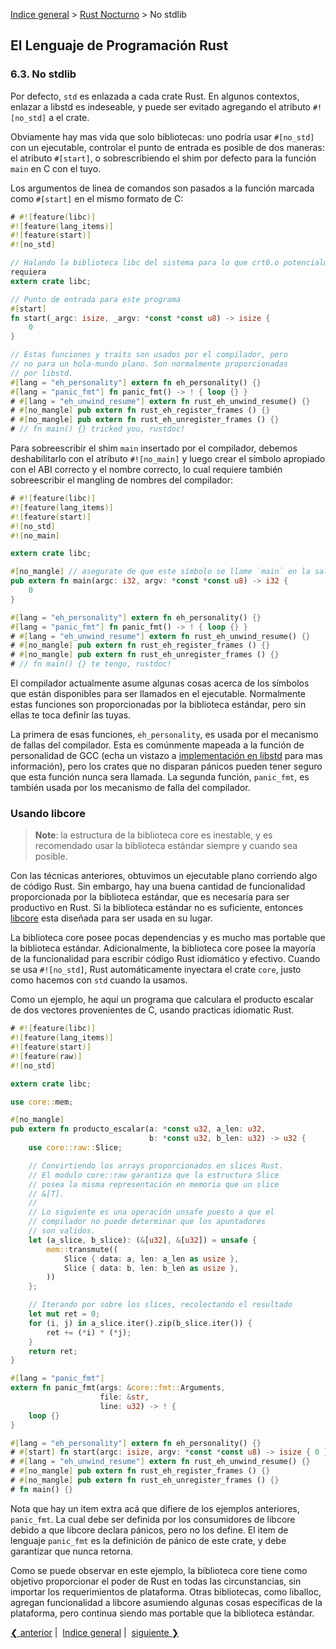 [Indice general](_index.md) > [Rust Nocturno](ch06-00-nightly-rust.md) >
No stdlib

## El Lenguaje de Programación Rust

### 6.3. No stdlib

Por defecto, `std` es enlazada a cada crate Rust. En algunos contextos, enlazar
a libstd es indeseable, y puede ser evitado agregando el atributo `#![no_std]` a
el crate.

Obviamente hay mas vida que solo bibliotecas: uno podría usar `#[no_std]` con un
ejecutable, controlar el punto de entrada es posible de dos maneras: el atributo
`#[start]`, o sobrescribiendo el shim por defecto para la función `main` en C
con el tuyo.

Los argumentos de linea de comandos son pasados a la función marcada como
`#[start]` en el mismo formato de C:

```rust
# #![feature(libc)]
#![feature(lang_items)]
#![feature(start)]
#![no_std]

// Halando la biblioteca libc del sistema para lo que crt0.o potencialmente
requiera
extern crate libc;

// Punto de entrada para este programa
#[start]
fn start(_argc: isize, _argv: *const *const u8) -> isize {
    0
}

// Estas funciones y traits son usados por el compilador, pero
// no para un hola-mundo plano. Son normalmente proporcionadas
// por libstd.
#[lang = "eh_personality"] extern fn eh_personality() {}
#[lang = "panic_fmt"] fn panic_fmt() -> ! { loop {} }
# #[lang = "eh_unwind_resume"] extern fn rust_eh_unwind_resume() {}
# #[no_mangle] pub extern fn rust_eh_register_frames () {}
# #[no_mangle] pub extern fn rust_eh_unregister_frames () {}
# // fn main() {} tricked you, rustdoc!
```

Para sobreescribir el shim `main` insertado por el compilador, debemos
deshabilitarlo con el atributo `#![no_main]` y luego crear el símbolo apropiado
con el ABI correcto y el nombre correcto, lo cual requiere también sobreescribir
el mangling de nombres del compilador:

```rust
# #![feature(libc)]
#![feature(lang_items)]
#![feature(start)]
#![no_std]
#![no_main]

extern crate libc;

#[no_mangle] // asegurate de que este símbolo se llame `main` en la salida también
pub extern fn main(argc: i32, argv: *const *const u8) -> i32 {
    0
}

#[lang = "eh_personality"] extern fn eh_personality() {}
#[lang = "panic_fmt"] fn panic_fmt() -> ! { loop {} }
# #[lang = "eh_unwind_resume"] extern fn rust_eh_unwind_resume() {}
# #[no_mangle] pub extern fn rust_eh_register_frames () {}
# #[no_mangle] pub extern fn rust_eh_unregister_frames () {}
# // fn main() {} te tengo, rustdoc!
```

El compilador actualmente asume algunas cosas acerca de los símbolos que están
disponibles para ser llamados en el ejecutable. Normalmente estas funciones son
proporcionadas por la biblioteca estándar, pero sin ellas te toca definir las
tuyas.

La primera de esas funciones, `eh_personality`, es usada por el mecanismo de
fallas del compilador. Esta es comúnmente mapeada a la función de personalidad
de GCC (echa un vistazo a
[implementación en libstd](../std/rt/unwind/index.html) para mas información),
pero los crates que no disparan pánicos pueden tener seguro que esta función
nunca sera llamada. La segunda función, `panic_fmt`, es también usada por los
mecanismo de falla del compilador.

### Usando libcore

> **Note**: la estructura de la biblioteca core es inestable, y es recomendado
> usar la biblioteca estándar siempre y cuando sea posible.

Con las técnicas anteriores, obtuvimos un ejecutable plano corriendo algo de
código Rust. Sin embargo, hay una buena cantidad de funcionalidad proporcionada
por la biblioteca estándar, que es necesaria para ser productivo en Rust. Si la
biblioteca estándar no es suficiente, entonces [libcore](../core/index.html)
esta diseñada para ser usada en su lugar.

La biblioteca core posee pocas dependencias y es mucho mas portable que la
biblioteca estándar. Adicionalmente, la biblioteca core posee la mayoría de la
funcionalidad para escribir código Rust idiomático y efectivo. Cuando se usa
`#![no_std]`, Rust automáticamente inyectara el crate `core`, justo como hacemos
con `std` cuando la usamos.

Como un ejemplo, he aquí un programa que calculara el producto escalar de dos
vectores provenientes de C, usando practicas idiomatic Rust.

```rust
# #![feature(libc)]
#![feature(lang_items)]
#![feature(start)]
#![feature(raw)]
#![no_std]

extern crate libc;

use core::mem;

#[no_mangle]
pub extern fn producto_escalar(a: *const u32, a_len: u32,
                               b: *const u32, b_len: u32) -> u32 {
    use core::raw::Slice;

    // Convirtiendo los arrays proporcionados en slices Rust.
    // El modulo core::raw garantiza que la estructura Slice
    // posea la misma representación en memoria que un slice
    // &[T].
    //
    // Lo siguiente es una operación unsafe puesto a que el
    // compilador no puede determinar que los apuntadores
    // son validos.
    let (a_slice, b_slice): (&[u32], &[u32]) = unsafe {
        mem::transmute((
            Slice { data: a, len: a_len as usize },
            Slice { data: b, len: b_len as usize },
        ))
    };

    // Iterando por sobre los slices, recolectando el resultado
    let mut ret = 0;
    for (i, j) in a_slice.iter().zip(b_slice.iter()) {
        ret += (*i) * (*j);
    }
    return ret;
}

#[lang = "panic_fmt"]
extern fn panic_fmt(args: &core::fmt::Arguments,
                    file: &str,
                    line: u32) -> ! {
    loop {}
}

#[lang = "eh_personality"] extern fn eh_personality() {}
# #[start] fn start(argc: isize, argv: *const *const u8) -> isize { 0 }
# #[lang = "eh_unwind_resume"] extern fn rust_eh_unwind_resume() {}
# #[no_mangle] pub extern fn rust_eh_register_frames () {}
# #[no_mangle] pub extern fn rust_eh_unregister_frames () {}
# fn main() {}
```

Nota que hay un item extra acá que difiere de los ejemplos anteriores,
`panic_fmt`. La cual debe ser definida por los consumidores de libcore debido a
que libcore declara pánicos, pero no los define. El item de lenguaje `panic_fmt`
es la definición de pánico de este crate, y debe garantizar que nunca retorna.

Como se puede observar en este ejemplo, la biblioteca core tiene como objetivo
proporcionar el poder de Rust en todas las circunstancias, sin importar los
requerimientos de plataforma. Otras bibliotecas, como liballoc, agregan
funcionalidad a libcore asumiendo algunas cosas especificas de la plataforma,
pero continua siendo mas portable que la biblioteca estándar.

[❮ anterior](ch06-02-inline-assembly.md)&nbsp;|&nbsp;
[Indice general](_index.md)&nbsp;|&nbsp;
[siguiente ❯](ch06-04-intrinsics.md)
